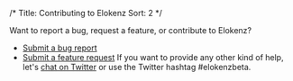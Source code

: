 /*
Title: Contributing to Elokenz
Sort: 2
*/

Want to report a bug, request a feature, or contribute to Elokenz?


* [Submit a bug report](https://bitbucket.org/tanzaho/elokenz_development/issues?status=new&status=open)
* [Submit a feature request](https://trello.com/b/vaO8rFUy/elokenz-feature-requests)
If you want to provide any other kind of help, let's [chat on Twitter](https://twitter.com/elokenz_com) or use the Twitter hashtag #elokenzbeta.
